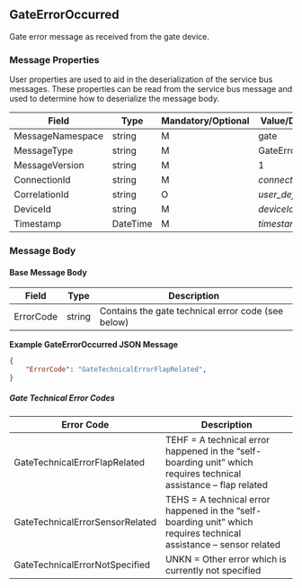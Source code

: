 ## GateErrorOccurred

Gate error message as received from the gate device.

### Message Properties

User properties are used to aid in the deserialization of the service bus messages.  These properties can be read from the service bus message and used to determine how to deserialize the message body.

| Field | Type | Mandatory/Optional | Value/Description |
|--|--|--|--|
| MessageNamespace    | string | M | gate                    |
| MessageType         | string | M | GateErrorOccurred       |
| MessageVersion      | string | M | 1                       |
| ConnectionId        | string | M | *connectionId*        |
| CorrelationId       | string | O | *user_defined_string* |
| DeviceId            | string | M | *deviceId*            |
| Timestamp           | DateTime | M | *timestamp*         |


### Message Body

#### Base Message Body

| Field       | Type        | Description                                        |
|-------------|-------------|----------------------------------------------------|
| ErrorCode   | string      | Contains the gate technical error code (see below) |

**Example GateErrorOccurred JSON Message**

```JSON 
{
    "ErrorCode": "GateTechnicalErrorFlapRelated",
}
```
##### Gate Technical Error Codes
| Error Code                      | Description                         |
|---------------------------------|-------------------------------------|
| GateTechnicalErrorFlapRelated   | TEHF = A technical error happened in the “self-boarding unit” which requires technical assistance – flap related |
| GateTechnicalErrorSensorRelated | TEHS = A technical error happened in the “self-boarding unit” which requires technical assistance – sensor related |
| GateTechnicalErrorNotSpecified  | UNKN = Other error which is currently not specified |